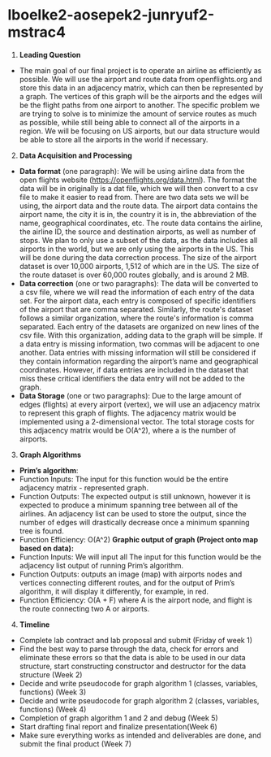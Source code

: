 # lboelke2-aosepek2-junryuf2-mstrac4
1. **Leading Question**
+ The main goal of our final project is to operate an airline as efficiently as possible. We will use the airport and route data from openflights.org and store this data in an adjacency matrix, which can then be represented by a graph. The vertices of this graph will be the airports and the edges will be the flight paths from one airport to another. The specific problem we are trying to solve is to minimize the amount of service routes as much as possible, while still being able to connect all of the airports in a region. We will be focusing on US airports, but our data structure would be able to store all the airports in the world if necessary.

2. **Data Acquisition and Processing**
+ **Data format** (one paragraph): We will be using airline data from the open flights website (https://openflights.org/data.html). The format the data will be in originally is a dat file, which we will then convert to a csv file to make it easier to read from. There are two data sets we will be using, the airport data and the route data. The airport data contains the airport name, the city it is in, the country it is in, the abbreviation of the name, geographical coordinates, etc. The route data contains the airline, the airline ID, the source and destination airports, as well as number of stops. We plan to only use a subset of the data, as the data includes all airports in the world, but we are only using the airports in the US. This will be done during the data correction process. The size of the airport dataset is over 10,000 airports, 1,512 of which are in the US. The size of the route dataset is over 60,000 routes globally, and is around 2 MB.
+ **Data correction** (one or two paragraphs): The data will be converted to a csv file, where we will read the information of each entry of the data set. For the airport data, each entry is composed of specific identifiers of the airport that are comma separated. Similarly, the route's dataset follows a similar organization, where the route's information is comma separated. Each entry of the datasets are organized on new lines of the csv file. With this organization, adding data to the graph will be simple. If a data entry is missing information, two commas will be adjacent to one another. Data entries with missing information will still be considered if they contain information regarding the airport’s name and geographical coordinates. However, if data entries are included in the dataset that miss these critical identifiers the data entry will not be added to the graph. 
+ **Data Storage** (one or two paragraphs): Due to the large amount of edges (flights) at every airport (vertex), we will use an adjacency matrix to represent this graph of flights. The adjacency matrix would be implemented using a 2-dimensional vector. The total storage costs for this adjacency matrix would be O(A^2), where a is the number of airports.

3. **Graph Algorithms**
+ **Prim’s algorithm**:
+ Function Inputs: The input for this function would be the entire adjacency matrix - represented graph.
+ Function Outputs: The expected output is still unknown, however it is expected to produce a minimum spanning tree between all of the airlines. An adjacency list can be used to store the output, since the number of edges will drastically decrease once a minimum spanning tree is found.
+ Function Efficiency: O(A^2)
**Graphic output of graph (Project onto map based on data):**
+ Function Inputs: We will input all The input for this function would be the adjacency list output of running Prim’s algorithm.
+ Function Outputs: outputs an image (map) with airports nodes and vertices connecting different routes, and for the output of Prim’s algorithm, it will display it differently, for example, in red. 
+ Function Efficiency: O(A + F) where A is the airport node, and flight is the route connecting two A or airports. 

4. **Timeline**
+ Complete lab contract and lab proposal and submit (Friday of week 1)
+ Find the best way to parse through the data, check for errors and eliminate these errors so that the data is able to be used in our data structure, start constructing constructor and destructor for the data structure (Week 2)
+ Decide and write pseudocode for graph algorithm 1 (classes, variables, functions) (Week 3)
+ Decide and write pseudocode for graph algorithm 2 (classes, variables, functions) (Week 4)
+ Completion of graph algorithm 1 and 2 and debug (Week 5)
+ Start drafting final report and finalize presentation(Week 6)
+ Make sure everything works as intended and deliverables are done, and submit the final product (Week 7)

